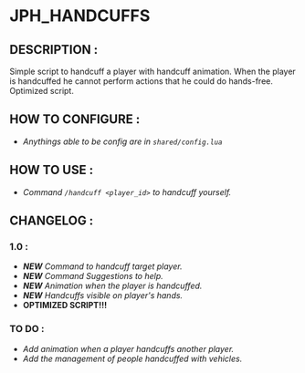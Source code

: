 # **JPH_HANDCUFFS**

## **DESCRIPTION :**
Simple script to handcuff a player with handcuff animation.
When the player is handcuffed he cannot perform actions that he could do hands-free.
Optimized script.

## **HOW TO CONFIGURE :**
- *Anythings able to be config are in `shared/config.lua`*

## **HOW TO USE :**
- *Command `/handcuff <player_id>` to handcuff yourself.*

## **CHANGELOG :**

### **1.0 :**
- ***NEW** Command to handcuff target player.*
- ***NEW** Command Suggestions to help.*
- ***NEW** Animation when the player is handcuffed.*
- ***NEW** Handcuffs visible on player's hands.*
- **OPTIMIZED SCRIPT!!!**

### **TO DO :**
- *Add animation when a player handcuffs another player.*
- *Add the management of people handcuffed with vehicles.*
